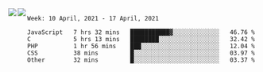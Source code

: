 <a href="https://github.com/anuraghazra/github-readme-stats">
  <img align="left" src="https://github-readme-stats.vercel.app/api?username=Tanesan&count_private=true&show_icons=true" />
</a>
<a href="https://github.com/anuraghazra/github-readme-stats">
  <img align="left" src="https://github-readme-stats.vercel.app/api/top-langs/?username=Tanesan" />
</a>

<!--START_SECTION:waka-->
```text
Week: 10 April, 2021 - 17 April, 2021

JavaScript   7 hrs 32 mins   ███████████▓░░░░░░░░░░░░░   46.76 % 
C            5 hrs 13 mins   ████████░░░░░░░░░░░░░░░░░   32.42 % 
PHP          1 hr 56 mins    ███░░░░░░░░░░░░░░░░░░░░░░   12.04 % 
CSS          38 mins         █░░░░░░░░░░░░░░░░░░░░░░░░   03.97 % 
Other        32 mins         █░░░░░░░░░░░░░░░░░░░░░░░░   03.37 % 
```
<!--END_SECTION:waka-->
